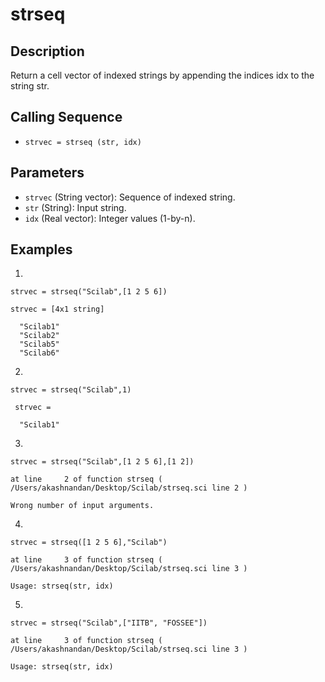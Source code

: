 # strseq

## Description
Return a cell vector of indexed strings by appending the indices idx to the string str.

## Calling Sequence
- `strvec = strseq (str, idx)`

## Parameters
- `strvec` (String vector): Sequence of indexed string.
- `str` (String): Input string.
- `idx` (Real vector): Integer values (1-by-n).

## Examples
1.
```
strvec = strseq("Scilab",[1 2 5 6])
```
```
strvec = [4x1 string]

  "Scilab1"
  "Scilab2"
  "Scilab5"
  "Scilab6"
```

2.
```
strvec = strseq("Scilab",1)
```
```
 strvec = 

  "Scilab1"
```

3.
```
strvec = strseq("Scilab",[1 2 5 6],[1 2])
```
```
at line     2 of function strseq ( /Users/akashnandan/Desktop/Scilab/strseq.sci line 2 )

Wrong number of input arguments.
```

4.
```
strvec = strseq([1 2 5 6],"Scilab")
```
```
at line     3 of function strseq ( /Users/akashnandan/Desktop/Scilab/strseq.sci line 3 )

Usage: strseq(str, idx)
```

5.
```
strvec = strseq("Scilab",["IITB", "FOSSEE"])
```
```
at line     3 of function strseq ( /Users/akashnandan/Desktop/Scilab/strseq.sci line 3 )

Usage: strseq(str, idx)
```

